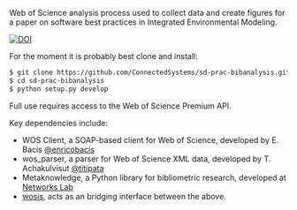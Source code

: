 Web of Science analysis process used to collect data and create figures for a paper on software best practices in
Integrated Environmental Modeling.

[![DOI](https://zenodo.org/badge/155661161.svg)](https://zenodo.org/badge/latestdoi/155661161)

For the moment it is probably best clone and install:

```bash
$ git clone https://github.com/ConnectedSystems/sd-prac-bibanalysis.git
$ cd sd-prac-bibanalysis
$ python setup.py develop
```

Full use requires access to the Web of Science Premium API.

Key dependencies include:

* WOS Client, a SOAP-based client for Web of Science, developed by E. Bacis [@enricobacis](https://github.com/enricobacis)
* wos_parser, a parser for Web of Science XML data, developed by T. Achakulvisut [@titipata](https://github.com/titipata)
* Metaknowledge, a Python library for bibliometric research, developed at [Networks Lab](https://github.com/networks-lab/metaknowledge)
* [wosis](https://github.com/ConnectedSystems/wosis), acts as an bridging interface between the above.
